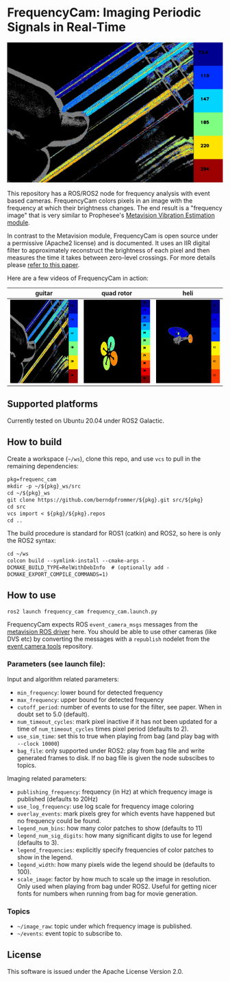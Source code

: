 # FrequencyCam: Imaging Periodic Signals in Real-Time 

[![FrequencyCam guitar](images/guitar.jpg)](https://youtu.be/5oMtnrrNHu4)

This repository has a ROS/ROS2 node for frequency analysis with event
based cameras. FrequencyCam colors pixels in an image with the
frequency at which their brightness changes. The end result is a
"frequency image" that is very similar to Prophesee's
[Metavision Vibration Estimation module](https://docs.prophesee.ai/stable/metavision_sdk/modules/analytics/samples/vibration.html).

In contrast to the Metavision module, FrequencyCam is open source under
a permissive (Apache2 license) and is documented. It uses an IIR
digital filter to approximately reconstruct the brightness of each
pixel and then measures the time it takes between zero-level
crossings. For more details please
[refer to this paper](https://arxiv.org/abs/2211.00198).

Here are a few videos of FrequencyCam in action:

|guitar|quad rotor|heli|
|----|---|---|
|[<img src="images/guitar.jpg" width="300" height="195"/>](https://youtu.be/5oMtnrrNHu4)|[<img src="images/quad_rotor.jpg" width="300" height="195"/>](https://youtu.be/1DOIe6SstFU)|[<img src="images/heli.jpg" width="300" height="195"/>](https://youtu.be/KNoVoXxyzcI)|

## Supported platforms

Currently tested on Ubuntu 20.04 under ROS2 Galactic.

## How to build
Create a workspace (``~/ws``), clone this repo, and use ``vcs``
to pull in the remaining dependencies:
```
pkg=frequenc_cam
mkdir -p ~/${pkg}_ws/src
cd ~/${pkg}_ws
git clone https://github.com/berndpfrommer/${pkg}.git src/${pkg}
cd src
vcs import < ${pkg}/${pkg}.repos
cd ..
```

The build procedure is standard for ROS1 (catkin) and ROS2, so here is
only the ROS2 syntax:

```
cd ~/ws
colcon build --symlink-install --cmake-args -DCMAKE_BUILD_TYPE=RelWithDebInfo  # (optionally add -DCMAKE_EXPORT_COMPILE_COMMANDS=1)
```

## How to use

```
ros2 launch frequency_cam frequency_cam.launch.py
```
FrequencyCam expects ROS ``event_camera_msgs`` messages from the
[metavision ROS driver](https://github.com/ros-event-camera/metavision_driver)
here. You should be able to use other cameras (like DVS etc) by
converting the messages with a ``republish`` nodelet from the
[event camera tools](https://github.com/ros-event-camera/event_camera_tools)
repository. 

### Parameters (see launch file):

Input and algorithm related parameters:
- ``min_frequency``: lower bound for detected frequency
- ``max_frequency``: upper bound for detected frequency
- ``cutoff_period``: number of events to use for the filter, see
  paper. When in doubt set to 5.0 (default).
- ``num_timeout_cycles``: mark pixel inactive if it has not been
  updated for a time of ``num_timeout_cycles`` times pixel period
  (defaults to 2).
- ``use_sim_time``: set this to true when playing from bag (and play
  bag with ``--clock 10000``)
- ``bag_file``: only supported under ROS2: play from bag file and
  write generated frames to disk. If no bag file is given the node
  subscibes to topics.

Imaging related parameters:

- ``publishing_frequency``: frequency (in Hz) at which frequency image is
  published (defaults to 20Hz)
- ``use_log_frequency``: use log scale for frequency image coloring
- ``overlay_events``: mark pixels grey for which events have happened
  but no frequency could be found.
- ``legend_num_bins``: how many color patches to show (defaults to 11)
- ``legend_num_sig_digits``: how many significant digits to use for
  legend (defaults to 3).
- ``legend_frequencies``: explicitly specify frequencies of color patches to show in
  the legend.
- ``legend_width``: how many pixels wide the legend should be
  (defaults to 100).
- ``scale_image``: factor by how much to scale up the image in
  resolution. Only used when playing from bag under ROS2.
  Useful for getting nicer fonts for numbers when running
  from bag for movie generation.
  
### Topics

- ``~/image_raw``: topic under which frequency image is published.
- ``~/events``: event topic to subscribe to.


## License

This software is issued under the Apache License Version 2.0.
